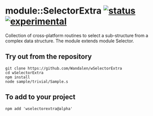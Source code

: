 
# module::SelectorExtra [![status](https://github.com/Wandalen/wSelectorExtra/workflows/publish/badge.svg)](https://github.com/Wandalen/wSelectorExtra/actions?query=workflow%3Apublish) [![experimental](https://img.shields.io/badge/stability-experimental-orange.svg)](https://github.com/emersion/stability-badges#experimental) 

Collection of cross-platform routines to select a sub-structure from a complex data structure. The module extends module Selector.

## Try out from the repository
```
git clone https://github.com/Wandalen/wSelectorExtra
cd wSelectorExtra
npm install
node sample/trivial/Sample.s
```

## To add to your project
```
npm add 'wselectorextra@alpha'
```
























